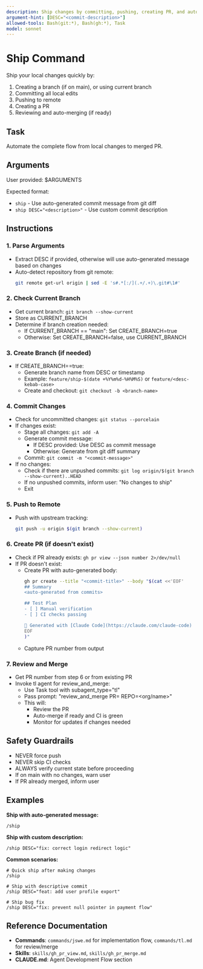 ```yaml
---
description: Ship changes by committing, pushing, creating PR, and auto-merging
argument-hint: [DESC="<commit-description>"]
allowed-tools: Bash(git:*), Bash(gh:*), Task
model: sonnet
---
```


# Ship Command

Ship your local changes quickly by:
1. Creating a branch (if on main), or using current branch
2. Committing all local edits
3. Pushing to remote
4. Creating a PR
5. Reviewing and auto-merging (if ready)

## Task
Automate the complete flow from local changes to merged PR.

## Arguments
User provided: $ARGUMENTS

Expected format:
- `ship` - Use auto-generated commit message from git diff
- `ship DESC="<description>"` - Use custom commit description

## Instructions

### 1. Parse Arguments
- Extract DESC if provided, otherwise will use auto-generated message based on changes
- Auto-detect repository from git remote:
  ```bash
  git remote get-url origin | sed -E 's#.*[:/](.+/.+)\.git#\1#'
  ```

### 2. Check Current Branch
- Get current branch: `git branch --show-current`
- Store as CURRENT_BRANCH
- Determine if branch creation needed:
  - If CURRENT_BRANCH == "main": Set CREATE_BRANCH=true
  - Otherwise: Set CREATE_BRANCH=false, use CURRENT_BRANCH

### 3. Create Branch (if needed)
- If CREATE_BRANCH==true:
  - Generate branch name from DESC or timestamp
  - Example: `feature/ship-$(date +%Y%m%d-%H%M%S)` or `feature/<desc-kebab-case>`
  - Create and checkout: `git checkout -b <branch-name>`

### 4. Commit Changes
- Check for uncommitted changes: `git status --porcelain`
- If changes exist:
  - Stage all changes: `git add -A`
  - Generate commit message:
    - If DESC provided: Use DESC as commit message
    - Otherwise: Generate from git diff summary
  - Commit: `git commit -m "<commit-message>"`
- If no changes:
  - Check if there are unpushed commits: `git log origin/$(git branch --show-current)..HEAD`
  - If no unpushed commits, inform user: "No changes to ship"
  - Exit

### 5. Push to Remote
- Push with upstream tracking:
  ```bash
  git push -u origin $(git branch --show-current)
  ```

### 6. Create PR (if doesn't exist)
- Check if PR already exists: `gh pr view --json number 2>/dev/null`
- If PR doesn't exist:
  - Create PR with auto-generated body:
    ```bash
    gh pr create --title "<commit-title>" --body "$(cat <<'EOF'
    ## Summary
    <auto-generated from commits>

    ## Test Plan
    - [ ] Manual verification
    - [ ] CI checks passing

    🤖 Generated with [Claude Code](https://claude.com/claude-code)
    EOF
    )"
    ```
  - Capture PR number from output

### 7. Review and Merge
- Get PR number from step 6 or from existing PR
- Invoke tl agent for review_and_merge:
  - Use Task tool with subagent_type="tl"
  - Pass prompt: "review_and_merge PR=<num> REPO=<org/name>"
  - This will:
    - Review the PR
    - Auto-merge if ready and CI is green
    - Monitor for updates if changes needed

## Safety Guardrails

- NEVER force push
- NEVER skip CI checks
- ALWAYS verify current state before proceeding
- If on main with no changes, warn user
- If PR already merged, inform user

## Examples

**Ship with auto-generated message:**
```
/ship
```

**Ship with custom description:**
```
/ship DESC="fix: correct login redirect logic"
```

**Common scenarios:**
```
# Quick ship after making changes
/ship

# Ship with descriptive commit
/ship DESC="feat: add user profile export"

# Ship bug fix
/ship DESC="fix: prevent null pointer in payment flow"
```

## Reference Documentation
- **Commands**: `commands/jswe.md` for implementation flow, `commands/tl.md` for review/merge
- **Skills**: `skills/gh_pr_view.md`, `skills/gh_pr_merge.md`
- **CLAUDE.md**: Agent Development Flow section
